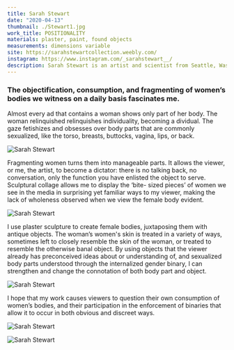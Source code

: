 ```yaml
---
title: Sarah Stewart
date: "2020-04-13"
thumbnail: ./Stewart1.jpg
work_title: POSITIONALITY
materials: plaster, paint, found objects
measurements: dimensions variable
site: https://sarahstewartcollection.weebly.com/
instagram: https://www.instagram.com/_sarahstewart__/
description: Sarah Stewart is an artist and scientist from Seattle, Washington who enjoys working in sculpture and collage.
---
```


### ​The objectification, consumption, and fragmenting of women’s bodies we witness on a daily basis fascinates me.

Almost every ad that contains a woman shows only part of her body. The woman relinquished relinquishes individuality, becoming a dividual. The gaze fetishizes and obsesses over body parts that are commonly sexualized, like the torso, breasts, buttocks, vagina, lips, or back. 

![Sarah Stewart](./Stewart2.jpg)

Fragmenting women turns them into manageable parts. It allows the viewer, or me, the artist, to become a dictator: there is no talking back, no conversation, only the function you have enlisted the object to serve. Sculptural collage allows me to display the ‘bite- sized pieces’ of women we see in the media in surprising yet familiar ways to my viewer, making the lack of wholeness observed when we view the female body evident.


![Sarah Stewart](./Stewart3.jpg)


I use plaster sculpture to create female bodies, juxtaposing them with antique objects. The woman’s women's skin is treated in a variety of ways, sometimes left to closely resemble the skin of the woman, or treated to resemble the otherwise banal object. By using objects that the viewer already has preconceived ideas about or understanding of, and sexualized body parts understood through the internalized gender binary, I can strengthen and change the connotation of both body part and object.


![Sarah Stewart](./Stewart4.jpg)



I hope that my work causes viewers to question their own consumption of women’s bodies, and their participation in the enforcement of binaries that allow it to occur in both obvious and discreet ways.


![Sarah Stewart](./Stewart5.jpg)



<div class="kg-card kg-image-card kg-width-full">

![Sarah Stewart](./Stewart6.jpg)

</div>
